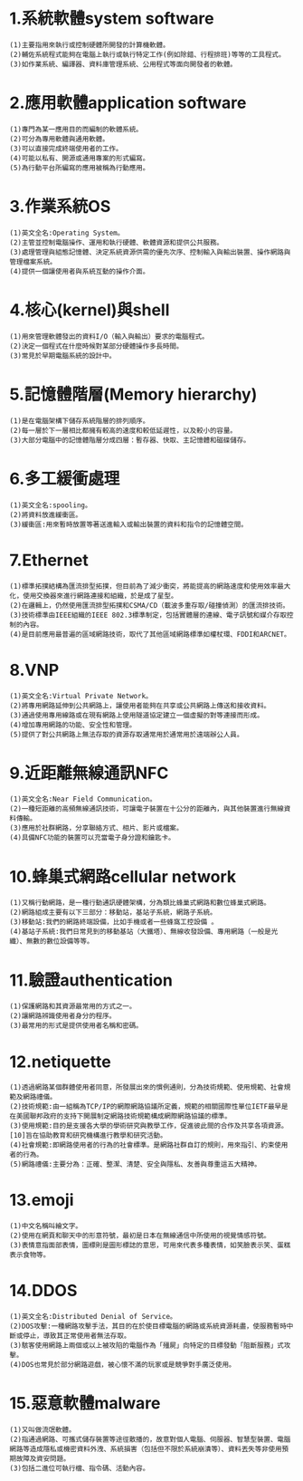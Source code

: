 # 1.系統軟體system software
```
(1)主要指用來執行或控制硬體所開發的計算機軟體。
(2)輔佐系統程式能夠在電腦上執行或執行特定工作(例如除錯、行程排班)等等的工具程式。
(3)如作業系統、編譯器、資料庫管理系統、公用程式等面向開發者的軟體。
```
# 2.應用軟體application software
```
(1)專門為某一應用目的而編制的軟體系統。
(2)可分為專用軟體與通用軟體。
(3)可以直接完成終端使用者的工作。
(4)可能以私有、開源或通用專案的形式編寫。
(5)為行動平台所編寫的應用被稱為行動應用。
```
# 3.作業系統OS
```
(1)英文全名:Operating System。
(2)主管並控制電腦操作、運用和執行硬體、軟體資源和提供公共服務。
(3)處理管理與組態記憶體、決定系統資源供需的優先次序、控制輸入與輸出裝置、操作網路與管理檔案系統。
(4)提供一個讓使用者與系統互動的操作介面。
```
# 4.核心(kernel)與shell
```
(1)用來管理軟體發出的資料I/O（輸入與輸出）要求的電腦程式。
(2)決定一個程式在什麼時候對某部分硬體操作多長時間。
(3)常見於早期電腦系統的設計中。
```
# 5.記憶體階層(Memory hierarchy)
```
(1)是在電腦架構下儲存系統階層的排列順序。
(2)每一層於下一層相比都擁有較高的速度和較低延遲性，以及較小的容量。
(3)大部分電腦中的記憶體階層分成四層：暫存器、快取、主記憶體和磁碟儲存。
```
# 6.多工緩衝處理
```
(1)英文全名:spooling。
(2)將資料放進緩衝區。
(3)緩衝區:用來暫時放置等著送進輸入或輸出裝置的資料和指令的記憶體空間。
```
# 7.Ethernet
```
(1)標準拓撲結構為匯流排型拓撲，但目前為了減少衝突，將能提高的網路速度和使用效率最大化，使用交換器來進行網路連接和組織，於是成了星型。
(2)在邏輯上，仍然使用匯流排型拓撲和CSMA/CD（載波多重存取/碰撞偵測）的匯流排技術。
(3)技術標準由IEEE組織的IEEE 802.3標準制定，包括實體層的連線、電子訊號和媒介存取控制的內容。
(4)是目前應用最普遍的區域網路技術，取代了其他區域網路標準如權杖環、FDDI和ARCNET。
```
# 8.VNP
```
(1)英文全名:Virtual Private Network。
(2)將專用網路延伸到公共網路上，讓使用者能夠在共享或公共網路上傳送和接收資料。
(3)通過使用專用線路或在現有網路上使用隧道協定建立一個虛擬的對等連接而形成。
(4)增加專用網路的功能、安全性和管理。
(5)提供了對公共網路上無法存取的資源存取通常用於通常用於遠端辦公人員。
```
# 9.近距離無線通訊NFC
```
(1)英文全名:Near Field Communication。
(2)一種短距離的高頻無線通訊技術，可讓電子裝置在十公分的距離內，與其他裝置進行無線資料傳輸。
(3)應用於社群網路，分享聯絡方式、相片、影片或檔案。
(4)具備NFC功能的裝置可以充當電子身分證和鑰匙卡。
```
# 10.蜂巢式網路cellular network
```
(1)又稱行動網路，是一種行動通訊硬體架構，分為類比蜂巢式網路和數位蜂巢式網路。
(2)網路組成主要有以下三部分：移動站，基站子系統，網路子系統。
(3)移動站:我們的網路終端設備，比如手機或者一些蜂窩工控設備 。
(4)基站子系統:我們日常見到的移動基站（大鐵塔）、無線收發設備、專用網路（一般是光纖）、無數的數位設備等等。
```
# 11.驗證authentication
```
(1)保護網路和其資源最常用的方式之一。
(2)讓網路辨識使用者身分的程序。
(3)最常用的形式是提供使用者名稱和密碼。
```
# 12.netiquette
```
(1)透過網路某個群體使用者同意，所發展出來的慣例通則，分為技術規範、使用規範、社會規範及網路禮儀。
(2)技術規範:由一組稱為TCP/IP的網際網路協議所定義，規範的相關國際性單位IETF最早是在美國聯邦政府的支持下開展制定網路技術規範構成網際網路協議的標準。
(3)使用規範:目的是支援各大學的學術研究與教學工作，促進彼此間的合作及共享各項資源。[10]旨在協助教育和研究機構進行教學和研究活動。
(4)社會規範:即網路使用者的行為的社會標準。是網路社群自訂的規則，用來指引、約束使用者的行為。
(5)網路禮儀:主要分為：正確、整潔、清楚、安全與隱私、友善與尊重這五大精神。
```
# 13.emoji
```
(1)中文名稱叫繪文字。
(2)使用在網頁和聊天中的形意符號，最初是日本在無線通信中所使用的視覺情感符號。
(3)表情意指面部表情，圖標則是圖形標誌的意思，可用來代表多種表情，如笑臉表示笑、蛋糕表示食物等。
```
# 14.DDOS
```
(1)英文全名:Distributed Denial of Service。
(2)DOS攻擊:一種網路攻擊手法，其目的在於使目標電腦的網路或系統資源耗盡，使服務暫時中斷或停止，導致其正常使用者無法存取。
(3)駭客使用網路上兩個或以上被攻陷的電腦作為「殭屍」向特定的目標發動「阻斷服務」式攻擊。
(4)DOS也常見於部分網路遊戲，被心懷不滿的玩家或是競爭對手廣泛使用。
```
# 15.惡意軟體malware
```
(1)又叫做流氓軟體。
(2)指通過網路、可攜式儲存裝置等途徑散播的，故意對個人電腦、伺服器、智慧型裝置、電腦網路等造成隱私或機密資料外洩、系統損害（包括但不限於系統崩潰等）、資料丟失等非使用預期故障及資安問題。
(3)包括二進位可執行檔、指令碼、活動內容。
```
